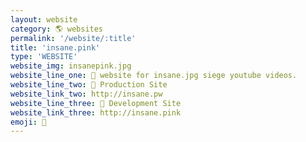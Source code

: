 ```yaml
---
layout: website
category: 🌎 websites
permalink: '/website/:title'
title: 'insane.pink'
type: 'WEBSITE'
website_img: insanepink.jpg
website_line_one: 🎳 website for insane.jpg siege youtube videos.
website_line_two: 🚀 Production Site
website_link_two: http://insane.pw
website_line_three: 👾 Development Site
website_link_three: http://insane.pink
emoji: 🎳
---
```


